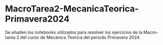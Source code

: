 # MacroTarea2-MecanicaTeorica-Primavera2024
Se añaden los notebooks utilizados para resolver los ejercicios de la Macro-tarea 2 del curso de Mecánica Teórica del periodo Primavera 2024.
